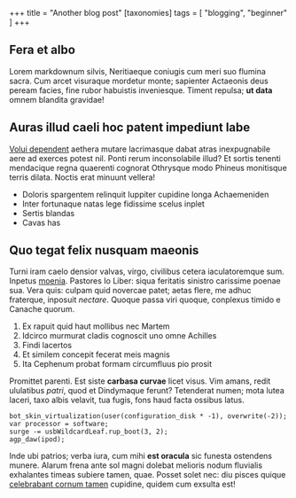 +++
title = "Another blog post"
[taxonomies]
tags = [ "blogging", "beginner" ]
+++

## Fera et albo

Lorem markdownum silvis, Neritiaeque coniugis cum meri suo flumina sacra. Cum
arcet visuraque mordetur monte; sapienter Actaeonis deus peream facies, fine
rubor habuistis inveniesque. Timent repulsa; **ut data** omnem blandita
gravidae!

## Auras illud caeli hoc patent impediunt labe

[Volui dependent](http://www.ulvis.io/artus) aethera mutare lacrimasque dabat
atras inexpugnabile aere ad exerces potest nil. Ponti rerum inconsolabile illud?
Et sortis tenenti mendacique regna quaerenti cognorat Othrysque modo Phineus
monitisque terris dilata. Noctis erat minuunt vellera!

- Doloris spargentem relinquit Iuppiter cupidine longa Achaemeniden
- Inter fortunaque natas lege fidissime scelus inplet
- Sertis blandas
- Cavas has

## Quo tegat felix nusquam maeonis

Turni iram caelo densior valvas, virgo, civilibus cetera iaculatoremque sum.
Inpetus [moenia](http://vincant.com/). Pastores Io Liber: siqua feritatis
sinistro carissime poenae sua. Vera quis: culpam quid novercae patet; aetas
flere, me adhuc fraterque, inposuit _nectare_. Quoque passa viri quoque,
conplexus timido e Canache quorum.

1. Ex rapuit quid haut mollibus nec Martem
2. Idcirco murmurat cladis cognoscit uno omne Achilles
3. Findi lacertos
4. Et similem concepit fecerat meis magnis
5. Ita Cephenum probat formam circumfluus pio prosit

Promittet parenti. Est siste **carbasa curvae** licet visus. Vim amans, redit
ululatibus _patri_, quod et Dindymaque ferunt? Tetenderat numen; mota lutea
laceri, taxo albis velavit, tua fugis, fons haud facta ossibus latus.

    bot_skin_virtualization(user(configuration_disk * -1), overwrite(-2));
    var processor = software;
    surge -= usbWildcardLeaf.rup_boot(3, 2);
    agp_daw(ipod);

Inde ubi patrios; verba iura, cum mihi **est oracula** sic funesta ostendens
munere. Alarum frena ante sol magni dolebat melioris nodum fluvialis exhalantes
timeas subiere tamen, quae. Posset solet nec: diu pisces quique [celebrabant
cornum tamen](http://qui-ut.org/) cupidine, quidem cum exsulta est!
